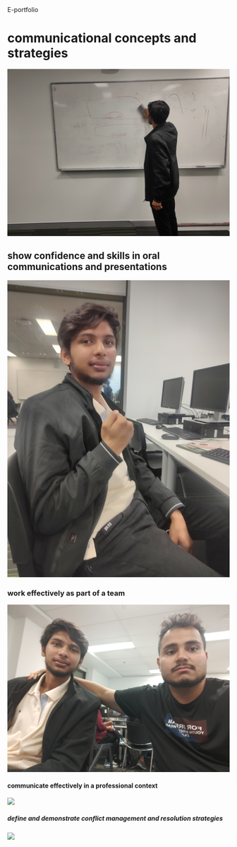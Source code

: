 <html>
   <head>
     E-portfolio
  </head>
  <body>
   <h1>communicational concepts and strategies</h1>
    <img src="https://github.com/mdabdullah121/eportfolio1/blob/main/commu.jpg">
   <h2>show confidence and skills in oral communications and presentations</h2>
     <img src="https://github.com/mdabdullah121/eportfolio1/blob/main/confidence.jpg">
   <h3>work effectively as part of a team</h3>
     <img src="https://github.com/mdabdullah121/eportfolio1/blob/main/team.jpg">
   <h4>communicate effectively in a professional context</h4>
     <img src="link">
   <h5>define and demonstrate conflict management and resolution strategies</h5>
     <img src="link">
   </body>
   </html>
